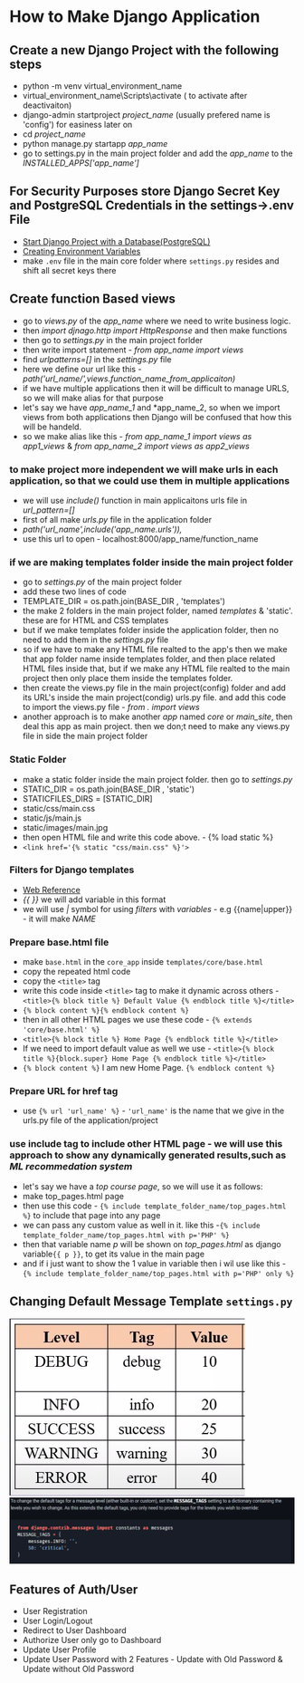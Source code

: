 # How to Make Django Application

## Create a new Django Project with the following steps

- python -m venv virtual_environment_name
- virtual_environment_name\Scripts\activate ( to activate after deactivaiton)
- django-admin startproject *project_name* (usually prefered name is 'config') for easiness later on
- cd *project_name*
- python manage.py startapp *app_name*
- go to settings.py in the main project folder and add the *app_name* to the *INSTALLED_APPS['app_name']*

## For Security Purposes store Django Secret Key and PostgreSQL Credentials in the settings->.env File

- [Start Django Project with a Database(PostgreSQL)](https://stackpython.medium.com/how-to-start-django-project-with-a-database-postgresql-aaa1d74659d8)
- [Creating Environment Variables](https://djangocentral.com/environment-variables-in-django/)
- make `.env` file in the main core folder where `settings.py` resides and shift all secret keys there

## Create function Based views

- go to *views.py* of the *app_name* where we need to write business logic.
- then *import djnago.http import HttpResponse* and then make functions
- then go to *settings.py* in the main project forlder
- then write import statement - *from app_name import views*
- find *urlpatterns=[]* in the *settings.py* file
- here we define our url like this - *path('url_name/',views.function_name_from_applicaiton)*
- if we have multiple applications then it will be difficult to manage URLS, so we will make alias for that purpose
- let's say we have *app_name_1* and *app_name_2, so when we import views from both applications then Django will be confused that how this will be handeld.
- so we make alias like this - *from app_name_1 import views as app1_views* & *from app_name_2 import views as app2_views*

### to make project more independent we will make urls in each application, so that we could use them in multiple applications

- we will use *include()* function in main applicaitons urls file in *url_pattern=[]*
- first of all make *urls.py* file in the application folder
- *path('url_name',include('app_name.urls')),*
- use this url to open - localhost:8000/app_name/function_name

### if we are making templates folder inside the main project folder

- go to *settings.py* of the main project folder
- add these two lines of code
- TEMPLATE_DIR = os.path.join(BASE_DIR , 'templates')
- the make 2 folders in the main project folder, named *templates* & 'static'. these are for HTML and CSS templates
- but if we make templates folder inside the application folder, then no need to add them in the *settings.py* file
- so if we have to make any HTML file realted to the app's then we make that app folder name inside templates folder, and then place related HTML files inside that, but if we make any HTML file realted to the main project then only place them inside the templates folder.
- then create the views.py file in the main project(config) folder and add its URL's inside the main project(condig) urls.py file. and add this code to import the views.py file - *from . import views*
- another approach is to make another *app* named *core* or *main_site*, then deal this app as main project. then we don;t need to make any views.py file in side the main project folder

### Static Folder

- make a static folder inside the main project folder. then go to *settings.py*
- STATIC_DIR = os.path.join(BASE_DIR , 'static')
- STATICFILES_DIRS = [STATIC_DIR]
- static/css/main.css
- static/js/main.js
- static/images/main.jpg
- then open HTML file and write this code above. - {% load static %}
- `<link href='{% static "css/main.css" %}'>`

### Filters for Django templates

- [Web Reference](https://docs.djangoproject.com/en/4.1/ref/templates/builtins/#built-in-filter-reference)
- *{{ }}* we will add variable in this format
- we will use *|* symbol for using *filters* with *variables* - e.g {{name|upper}} - it will make *NAME*

### Prepare base.html file

- make `base.html` in the `core_app` inside `templates/core/base.html`
- copy the repeated html code
- copy the `<title>` tag
- write this code inside `<title>` tag to make it dynamic across others - `<title>{% block title %} Default Value {% endblock title %}</title>`
- `{% block content %}{% endblock content %}`
- then in all other HTML pages we use these code - `{% extends 'core/base.html' %}`
- `<title>{% block title %} Home Page {% endblock title %}</title>`
- If we need to import default value as well we use - `<title>{% block title %}{block.super} Home Page {% endblock title %}</title>`
- `{% block content %}` I am new Home Page. `{% endblock content %}`

### Prepare URL for href tag

- use `{% url 'url_name' %}` - `'url_name'` is the name that we give in the urls.py file of the application/project

### use include tag to include other HTML page - we will use this approach to show any dynamically generated results,such as *ML recommedation system*

- let's say we have a *top course page*, so we will use it as follows:
- make top_pages.html page
- then use this code - `{% include template_folder_name/top_pages.html %}` to include that page into any page
- we can pass any custom value as well in it. like this -`{% include template_folder_name/top_pages.html with p='PHP' %}`
- then that variable name *p* will be shown on *top_pages.html* as django variable`{{ p }}`, to get its value in the main page
- and if i just want to show the 1 value in variable then i wil use like this - `{% include template_folder_name/top_pages.html with p='PHP' only %}`

## Changing Default Message Template `settings.py`

![Default Message Levels](static/notes_images/dj_messages_level.png)
![Default Message Options](static/notes_images/change_default_message_options.png)

## Features of Auth/User

- User Registration
- User Login/Logout
- Redirect to User Dashboard
- Authorize User only go to Dashboard
- Update User Profile
- Update User Password with 2 Features - Update with Old Password & Update without Old Password
